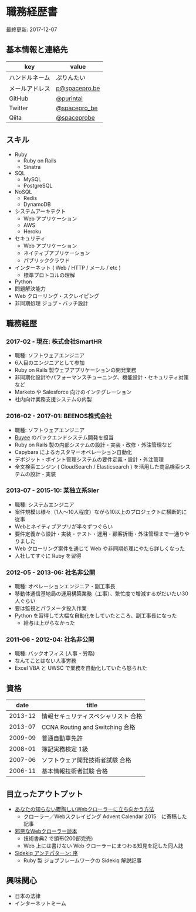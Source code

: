 職務経歴書
===

最終更新: 2017-12-07

## 基本情報と連絡先

|key|value|
|---|---|
|ハンドルネーム|ぷりんたい|
|メールアドレス|p@spacepro.be|
|GitHub|[@purintai](https://github.com/purintai)|
|Twitter|[@spacepro_be](https://twitter.com/spacepro_be)|
|Qiita|[@spaceprobe](https://qiita.com/spaceprobe)|

## スキル

- Ruby
    - Ruby on Rails
    - Sinatra
- SQL
    - MySQL
    - PostgreSQL
- NoSQL
    - Redis
    - DynamoDB
- システムアーキテクト
    - Web アプリケーション
    - AWS
    - Heroku
- セキュリティ
    - Web アプリケーション
    - ネイティブアプリケーション
    - パブリッククラウド
- インターネット ( Web / HTTP / メール / etc )
    - 標準プロトコルの理解
- Python
- 問題解決能力
- Web クローリング・スクレイピング
- 非同期処理 ジョブ・バッチ設計

## 職務経歴

### 2017-02 - 現在: 株式会社SmartHR

- 職種: ソフトウェアエンジニア
- 6人目のエンジニアとして参加
- Ruby on Rails 製ウェブアプリケーションの開発業務
- 非同期化設計やパフォーマンスチューニング、機能設計・セキュリティ対策など
- Marketo や Salesforce 向けのインテグレーション
- 社内向け業務支援システムの内製

### 2016-02 - 2017-01: BEENOS株式会社

- 職種: ソフトウェアエンジニア
- [Buyee](http://buyee.jp/) のバックエンドシステム開発を担当
- Ruby on Rails 製の内部システムの設計・実装・改修・外注管理など
- Capybara によるカスタマーオペレーション自動化
- デポジット・ポイント管理システムの要件定義・設計・外注管理
- 全文検索エンジン ( CloudSearch / Elasticsearch ) を活用した商品検索システムの設計・実装

### 2013-07 - 2015-10: 某独立系SIer

- 職種: システムエンジニア
- 案件規模は様々（1人〜10人程度）ながら10以上のプロジェクトに横断的に従事
- Webとネイティブアプリが半々ずつぐらい
- 要件定義から設計・実装・テスト・運用・顧客折衝・外注管理まで一通りやりました
- Web クローリング案件を通じて Web や非同期処理にやたら詳しくなった
- 入社してすぐに Ruby を習得

### 2012-05 - 2013-06: 社名非公開

- 職種: オペレーションエンジニア・副工事長
- 移動体通信基地局の運用構築業務（工事）、繁忙度で増減するがだいたい30人ぐらい
- 要は監視とパラメータ投入作業
- Python を習得して大幅な自動化をしていたところ、副工事長になった
    - 給与は上がらなかった

### 2011-06 - 2012-04: 社名非公開

- 職種: バックオフィス (人事・労務)
- なんてことはない人事労務
- Excel VBA と UWSC で業務を自動化していたら怒られた

## 資格

|date|title|
|---|---|
|2013-12|情報セキュリティスペシャリスト 合格|
|2013-07|CCNA Routing and Switching 合格|
|2009-09|普通自動車免許|
|2008-01|簿記実務検定 1級|
|2007-06|ソフトウェア開発技術者試験 合格|
|2006-11|基本情報技術者試験 合格|

## 目立ったアウトプット

- [あなたの知らない鬱陶しいWebクローラーに立ち向かう方法](https://qiita.com/spaceprobe/items/68b4d269fe4ca993ca1c)
    - クローラー／Webスクレイピング Advent Calendar 2015　に寄稿した記事
- [邪悪なWebクローラー読本](https://techbookfest.org/event/tbf02/circle/5689792285114368)
    - 技術書典2 で頒布(200部完売)
    - Web 上には書けない Web クローラーにまつわる知見を記した同人誌
- [Sidekiq アンチパターン: 序](http://tech.smarthr.jp/tech/644)
    - Ruby 製 ジョブフレームワークの Sidekiq 解説記事

## 興味関心

- 日本の法律
- インターネットミーム
